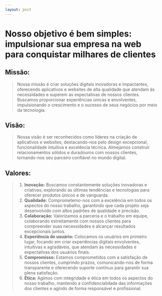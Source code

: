 ```yaml
---
layout: post
---
```

# Nosso objetivo é bem simples: impulsionar sua empresa na web para conquistar milhares de clientes

## Missão:

> Nossa missão é criar soluções digitais inovadoras e impactantes, oferecendo aplicativos e websites de alta qualidade que atendam às necessidades e superem as expectativas de nossos clientes. Buscamos proporcionar experiências únicas e envolventes, impulsionando o crescimento e o sucesso de seus negócios por meio da tecnologia.

## Visão:

>Nossa visão é ser reconhecidos como líderes na criação de aplicativos e websites, destacando-nos pelo design excepcional, funcionalidade intuitiva e excelência técnica. Almejamos construir relacionamentos sólidos e duradouros com nossos clientes, tornando-nos seu parceiro confiável no mundo digital.

## Valores:

>1. **Inovação:** Buscamos constantemente soluções inovadoras e criativas, explorando as últimas tendências e tecnologias para oferecer produtos únicos e de vanguarda.
>2. **Qualidade:** Comprometemo-nos com a excelência em todos os aspectos do nosso trabalho, garantindo que cada projeto seja desenvolvido com altos padrões de qualidade e precisão.
>3. **Colaboração:** Valorizamos a parceria e o trabalho em equipe, colaborando estreitamente com nossos clientes para compreender suas necessidades e alcançar resultados excepcionais juntos.
>4. **Experiência do usuário:** Colocamos os usuários em primeiro lugar, focando em criar experiências digitais envolventes, intuitivas e agradáveis, que atendam às necessidades e expectativas dos usuários finais.
>5. **Compromisso:** Estamos comprometidos com a satisfação de nossos clientes, cumprindo prazos, comunicando-nos de forma transparente e oferecendo suporte contínuo para garantir sua plena satisfação.
>6. **Ética:** Agimos com integridade e ética em todos os aspectos do nosso trabalho, mantendo a confidencialidade das informações dos clientes e agindo de forma responsável e profissional.

<!--You’ll find this post in your `_posts` directory. Go ahead and edit it and re-build the site to see your changes. You can rebuild the site in many different ways, but the most common way is to run `jekyll serve`, which launches a web server and auto-regenerates your site when a file is updated.

To add new posts, simply add a file in the `_posts` directory that follows the convention `YYYY-MM-DD-name-of-post.ext` and includes the necessary front matter. Take a look at the source for this post to get an idea about how it works.

Jekyll also offers powerful support for code snippets:

{% highlight ruby %}
def print_hi(name)
  puts "Hi, #{name}"
end
print_hi('Tom')
#=> prints 'Hi, Tom' to STDOUT.
{% endhighlight %}

Check out the [Jekyll docs][jekyll-docs] for more info on how to get the most out of Jekyll. File all bugs/feature requests at [Jekyll’s GitHub repo][jekyll-gh]. If you have questions, you can ask them on [Jekyll Talk][jekyll-talk].

[jekyll-docs]: http://jekyllrb.com/docs/home
[jekyll-gh]:   https://github.com/jekyll/jekyll
[jekyll-talk]: https://talk.jekyllrb.com/ -->
